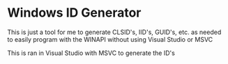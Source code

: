 Windows ID Generator
====================

This is just a tool for me to generate CLSID's, IID's, GUID's, etc. as needed to easily program with the WINAPI without using Visual Studio or MSVC

This is ran in Visual Studio with MSVC to generate the ID's